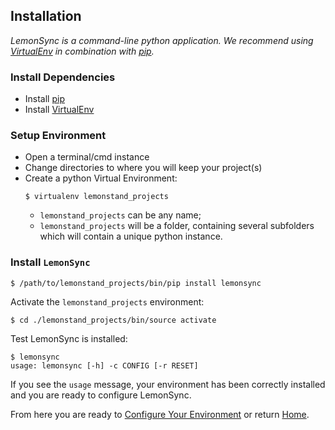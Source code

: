 ## Installation

_LemonSync is a command-line python application. We recommend using [VirtualEnv](https://virtualenv.pypa.io/en/stable/) in combination with [pip](https://pip.pypa.io/en/stable/)._

### Install Dependencies
  * Install [pip](https://pip.pypa.io/en/stable/installing/)
  * Install [VirtualEnv](https://virtualenv.pypa.io/en/stable/installation/)

### Setup Environment
* Open a terminal/cmd instance
* Change directories to where you will keep your project(s)
* Create a python Virtual Environment:
  ```
  $ virtualenv lemonstand_projects
  ```
  - `lemonstand_projects` can be any name;
  - `lemonstand_projects` will be a folder, containing several subfolders which will contain a unique python instance.

### Install `LemonSync`
```
$ /path/to/lemonstand_projects/bin/pip install lemonsync
```
Activate the `lemonstand_projects` environment:
```
$ cd ./lemonstand_projects/bin/source activate
```
Test LemonSync is installed:
```
$ lemonsync
usage: lemonsync [-h] -c CONFIG [-r RESET]
```

If you see the `usage` message, your environment has been correctly installed and you are ready to configure LemonSync.

From here you are ready to [Configure Your Environment](Configuration) or return [Home](Home).

